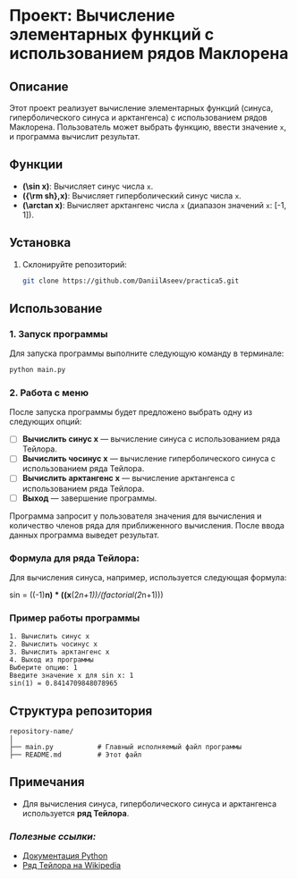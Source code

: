 # Проект: Вычисление элементарных функций с использованием рядов Маклорена

## Описание
Этот проект реализует вычисление элементарных функций (синуса, гиперболического синуса и арктангенса) с использованием рядов Маклорена. Пользователь может выбрать функцию, ввести значение `x`, и программа вычислит результат.

## Функции
- **\(\sin x\)**: Вычисляет синус числа `x`.
- **\({\rm sh}\,x\)**: Вычисляет гиперболический синус числа `x`.
- **\(\arctan x\)**: Вычисляет арктангенс числа `x` (диапазон значений `x`: [-1, 1]).

## Установка
1. Склонируйте репозиторий:
   ```bash
   git clone https://github.com/DaniilAseev/practica5.git

## Использование

### 1. Запуск программы

Для запуска программы выполните следующую команду в терминале:

```bash
python main.py
```

### 2. Работа с меню

После запуска программы будет предложено выбрать одну из следующих опций:

- [ ] **Вычислить синус x** — вычисление синуса с использованием ряда Тейлора.
- [ ] **Вычислить чосинус x** — вычисление гиперболического синуса с использованием ряда Тейлора.
- [ ] **Вычислить арктангенс x** — вычисление арктангенса с использованием ряда Тейлора.
- [ ] **Выход** — завершение программы.

Программа запросит у пользователя значения для вычисления и количество членов ряда для приближенного вычисления. После ввода данных программа выведет результат.

### Формула для ряда Тейлора:

Для вычисления синуса, например, используется следующая формула:

sin = ((-1)**n) * ((x**(2*n+1))/(factorial(2*n+1)))

### Пример работы программы

```text
1. Вычислить синус x
2. Вычислить чосинус x
3. Вычислить арктангенс x
4. Выход из программы
Выберите опцию: 1
Введите значение x для sin x: 1
sin(1) = 0.8414709848078965
```

## Структура репозитория

```
repository-name/
│
├── main.py           # Главный исполняемый файл программы
├── README.md         # Этот файл
```

## Примечания

- Для вычисления синуса, гиперболического синуса и арктангенса используется **ряд Тейлора**.

### *Полезные ссылки:*

- [Документация Python](https://docs.python.org/3/)
- [Ряд Тейлора на Wikipedia](https://ru.wikipedia.org/wiki/Ряд_Тейлора)